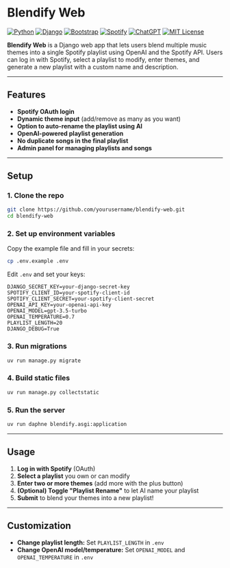 # Blendify Web

[![Python](https://img.shields.io/badge/Python-3776AB?logo=python&logoColor=fff)](#)
[![Django](https://img.shields.io/badge/Django-%23092E20.svg?logo=django&logoColor=white)](#)
[![Bootstrap](https://img.shields.io/badge/Bootstrap-7952B3?logo=bootstrap&logoColor=fff)](#)
[![Spotify](https://img.shields.io/badge/Spotify-1ED760?logo=spotify&logoColor=white)](#)
[![ChatGPT](https://img.shields.io/badge/ChatGPT-74aa9c?logo=openai&logoColor=white)](#)
[![MIT License](https://img.shields.io/badge/license-MIT-green.svg)](#LICENSE)

**Blendify Web** is a Django web app that lets users blend multiple music themes into a single Spotify playlist using OpenAI and the Spotify API. Users can log in with Spotify, select a playlist to modify, enter themes, and generate a new playlist with a custom name and description.

---

## Features

- **Spotify OAuth login**
- **Dynamic theme input** (add/remove as many as you want)
- **Option to auto-rename the playlist using AI**
- **OpenAI-powered playlist generation**
- **No duplicate songs in the final playlist**
- **Admin panel for managing playlists and songs**

---

## Setup

### 1. Clone the repo

```bash
git clone https://github.com/yourusername/blendify-web.git
cd blendify-web
```

### 2. Set up environment variables

Copy the example file and fill in your secrets:

```bash
cp .env.example .env
```

Edit `.env` and set your keys:

```
DJANGO_SECRET_KEY=your-django-secret-key
SPOTIFY_CLIENT_ID=your-spotify-client-id
SPOTIFY_CLIENT_SECRET=your-spotify-client-secret
OPENAI_API_KEY=your-openai-api-key
OPENAI_MODEL=gpt-3.5-turbo
OPENAI_TEMPERATURE=0.7
PLAYLIST_LENGTH=20
DJANGO_DEBUG=True
```

### 3. Run migrations

```bash
uv run manage.py migrate
```

### 4. Build static files
```bash
uv run manage.py collectstatic
```

### 5. Run the server

```bash
uv run daphne blendify.asgi:application
```
---

## Usage

1. **Log in with Spotify** (OAuth)
2. **Select a playlist** you own or can modify
3. **Enter two or more themes** (add more with the plus button)
4. **(Optional) Toggle "Playlist Rename"** to let AI name your playlist
5. **Submit** to blend your themes into a new playlist!

---

## Customization

- **Change playlist length:** Set `PLAYLIST_LENGTH` in `.env`
- **Change OpenAI model/temperature:** Set `OPENAI_MODEL` and `OPENAI_TEMPERATURE` in `.env`